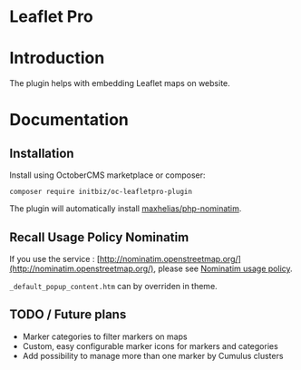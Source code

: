 # Leaflet Pro

# Introduction

The plugin helps with embedding Leaflet maps on website.

# Documentation

## Installation

Install using OctoberCMS marketplace or composer:

```
composer require initbiz/oc-leafletpro-plugin
```

The plugin will automatically install [maxhelias/php-nominatim](https://github.com/maxhelias/php-nominatim).

## Recall Usage Policy Nominatim

If you use the service : [http://nominatim.openstreetmap.org/](http://nominatim.openstreetmap.org/), please see [Nominatim usage policy](http://wiki.openstreetmap.org/wiki/Nominatim_usage_policy).

`_default_popup_content.htm` can by overriden in theme.

## TODO / Future plans
* Marker categories to filter markers on maps
* Custom, easy configurable marker icons for markers and categories
* Add possibility to manage more than one marker by Cumulus clusters
